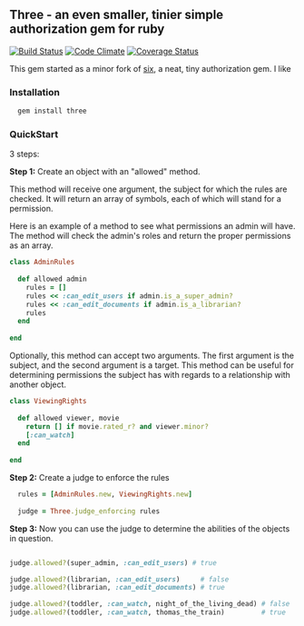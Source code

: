 ## Three - an even smaller, tinier simple authorization gem for ruby

[![Build Status](https://travis-ci.org/darrencauthon/three.png?branch=master)](https://travis-ci.org/darrencauthon/three)
[![Code Climate](https://codeclimate.com/github/darrencauthon/three.png)](https://codeclimate.com/github/darrencauthon/three)
[![Coverage Status](https://coveralls.io/repos/darrencauthon/three/badge.png)](https://coveralls.io/r/darrencauthon/three)

This gem started as a minor fork of [six](https://github.com/randx/six), a neat, tiny authorization gem.  I like

### Installation

```ruby
  gem install three
```


### QuickStart

3 steps:

**Step 1:** Create an object with an "allowed" method. 

This method will receive one argument, the subject for which the rules are checked.  It will return an array of symbols, each of which will stand for a permission.

Here is an example of a method to see what permissions an admin will have.  The method will check the admin's roles and return the proper permissions as an array.

```ruby
class AdminRules
      
  def allowed admin
    rules = []
    rules << :can_edit_users if admin.is_a_super_admin?
    rules << :can_edit_documents if admin.is_a_librarian?
    rules
  end
      
end
```
    
Optionally, this method can accept two arguments.  The first argument is the subject, and the second argument is a target.  This method can be useful for determining permissions the subject has with regards to a relationship with another object.

```ruby
class ViewingRights
      
  def allowed viewer, movie
    return [] if movie.rated_r? and viewer.minor?
    [:can_watch]
  end
      
end
```
    
**Step 2:** Create a judge to enforce the rules

```ruby
  rules = [AdminRules.new, ViewingRights.new]
  
  judge = Three.judge_enforcing rules
```

**Step 3:** Now you can use the judge to determine the abilities of the objects in question.

```ruby

judge.allowed?(super_admin, :can_edit_users) # true

judge.allowed?(librarian, :can_edit_users)     # false
judge.allowed?(librarian, :can_edit_documents) # true

judge.allowed?(toddler, :can_watch, night_of_the_living_dead) # false
judge.allowed?(toddler, :can_watch, thomas_the_train)         # true
 
```
